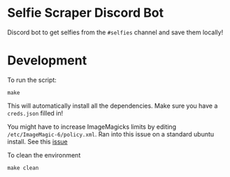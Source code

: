 # Selfie Scraper Discord Bot

Discord bot to get selfies from the `#selfies` channel and save them locally!

# Development

To run the script:

```
make
```

This will automatically install all the dependencies. Make sure you have a
`creds.json` filled in!

You might have to increase ImageMagicks limits by editing `/etc/ImageMagic-6/policy.xml`. Ran into this issue on a standard ubuntu install. See this [issue](https://github.com/ImageMagick/ImageMagick/issues/396)

To clean the environment

```
make clean
```
